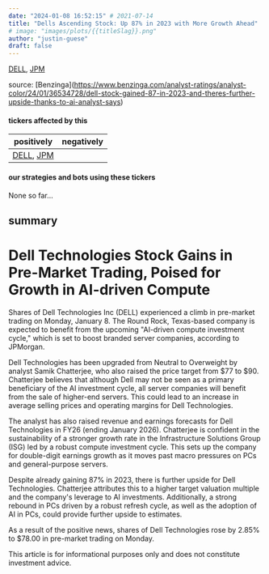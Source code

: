 ```yaml
---
date: "2024-01-08 16:52:15" # 2021-07-14
title: "Dells Ascending Stock: Up 87% in 2023 with More Growth Ahead"
# image: "images/plots/{{titleSlag}}.png"
author: "justin-guese"
draft: false
---
```

<a href='https://finance.yahoo.com/quote/DELL' target='_blank'>DELL</a>, <a href='https://finance.yahoo.com/quote/JPM' target='_blank'>JPM</a> 

source: [Benzinga](<a href='https://www.benzinga.com/analyst-ratings/analyst-color/24/01/36534728/dell-stock-gained-87-in-2023-and-theres-further-upside-thanks-to-ai-analyst-says' target='_blank'>https://www.benzinga.com/analyst-ratings/analyst-color/24/01/36534728/dell-stock-gained-87-in-2023-and-theres-further-upside-thanks-to-ai-analyst-says</a>)

#### tickers affected by this

| positively | negatively |
|------------|------------
| <a href='https://finance.yahoo.com/quote/DELL' target='_blank'>DELL</a>, <a href='https://finance.yahoo.com/quote/JPM' target='_blank'>JPM</a> |  |

#### our strategies and bots using these tickers

None so far...

## summary

# Dell Technologies Stock Gains in Pre-Market Trading, Poised for Growth in AI-driven Compute

Shares of Dell Technologies Inc (DELL) experienced a climb in pre-market trading on Monday, January 8. The Round Rock, Texas-based company is expected to benefit from the upcoming "AI-driven compute investment cycle," which is set to boost branded server companies, according to JPMorgan.

Dell Technologies has been upgraded from Neutral to Overweight by analyst Samik Chatterjee, who also raised the price target from $77 to $90. Chatterjee believes that although Dell may not be seen as a primary beneficiary of the AI investment cycle, all server companies will benefit from the sale of higher-end servers. This could lead to an increase in average selling prices and operating margins for Dell Technologies.

The analyst has also raised revenue and earnings forecasts for Dell Technologies in FY26 (ending January 2026). Chatterjee is confident in the sustainability of a stronger growth rate in the Infrastructure Solutions Group (ISG) led by a robust compute investment cycle. This sets up the company for double-digit earnings growth as it moves past macro pressures on PCs and general-purpose servers.

Despite already gaining 87% in 2023, there is further upside for Dell Technologies. Chatterjee attributes this to a higher target valuation multiple and the company's leverage to AI investments. Additionally, a strong rebound in PCs driven by a robust refresh cycle, as well as the adoption of AI in PCs, could provide further upside to estimates.

As a result of the positive news, shares of Dell Technologies rose by 2.85% to $78.00 in pre-market trading on Monday.

This article is for informational purposes only and does not constitute investment advice.